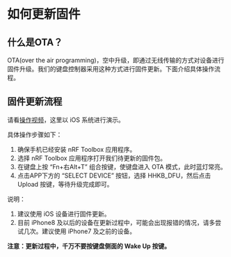 # 如何更新固件
## 什么是OTA？
OTA(over the air programming)，空中升级，即通过无线传输的方式对设备进行固件升级。我们的键盘控制器采用这种方式进行固件更新。下面介绍具体操作流程。
## 固件更新流程
请看[操作视频](https://mp.weixin.qq.com/s/L1JHptWdLo6L_N8C6sLhVw)，这里以 iOS 系统进行演示。

具体操作步骤如下：

1. 确保手机已经安装 nRF Toolbox 应用程序。
2. 选择 nRF Toolbox 应用程序打开我们待更新的固件包。
3. 在键盘上按 “Fn+右Alt+T” 组合按键，使键盘进入 OTA 模式，此时蓝灯常亮。
4. 点击APP下方的 “SELECT DEVICE” 按钮，选择 HHKB_DFU，然后点击 Upload 按键，等待升级完成即可。

说明：

1. 建议使用 iOS 设备进行固件更新。
2. 目前 iPhone8 及以后的设备在更新过程中，可能会出现报错的情况，请多尝试几次。建议使用 iPhone7 及之前的设备。


**注意：更新过程中，千万不要按键盘侧面的 Wake Up 按键。**

